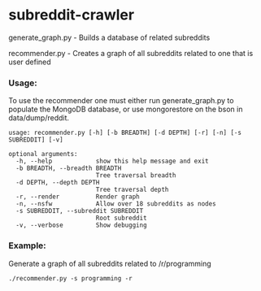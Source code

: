 subreddit-crawler
=================

generate_graph.py - Builds a database of related subreddits

recommender.py    - Creates a graph of all subreddits related to one that is user defined

### Usage:

To use the recommender one must either run generate_graph.py to populate the MongoDB database, or use mongorestore on the bson in data/dump/reddit.

```
usage: recommender.py [-h] [-b BREADTH] [-d DEPTH] [-r] [-n] [-s SUBREDDIT] [-v]

optional arguments:
  -h, --help            show this help message and exit
  -b BREADTH, --breadth BREADTH
                        Tree traversal breadth
  -d DEPTH, --depth DEPTH
                        Tree traversal depth
  -r, --render          Render graph
  -n, --nsfw            Allow over 18 subreddits as nodes
  -s SUBREDDIT, --subreddit SUBREDDIT
                        Root subreddit
  -v, --verbose         Show debugging
```

### Example:

Generate a graph of all subreddits related to /r/programming

```./recommender.py -s programming -r```
